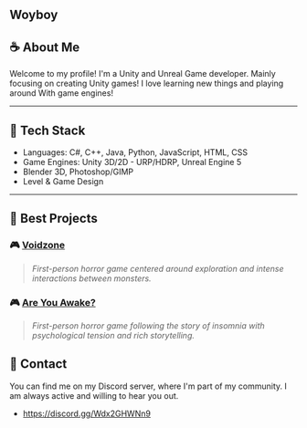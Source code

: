 ## Woyboy

## :coffee: About Me 
Welcome to my profile! I'm a Unity and Unreal Game developer. Mainly focusing on creating Unity games! I love learning new things and playing around
With game engines!

---

## :wrench: Tech Stack
- Languages: C#, C++, Java, Python, JavaScript, HTML, CSS
- Game Engines: Unity 3D/2D - URP/HDRP, Unreal Engine 5
- Blender 3D, Photoshop/GIMP
- Level & Game Design

---

## :pushpin: Best Projects

### :video_game: [Voidzone](https://store.steampowered.com/app/3123030/Voidzone/)
> *First-person horror game centered around exploration and intense interactions between monsters.*

### :video_game: [Are You Awake?](https://woyboy.itch.io/are-you-awake)
> *First-person horror game following the story of insomnia with psychological tension and rich storytelling.*

## :email: Contact
You can find me on my Discord server, where I'm part of my community. I am always active and willing to hear you out.
- https://discord.gg/Wdx2GHWNn9

<!--
**Woyboy1/Woyboy1** is a ✨ _special_ ✨ repository because its `README.md` (this file) appears on your GitHub profile.

Here are some ideas to get you started:

- 🔭 I’m currently working on ...
- 🌱 I’m currently learning ...
- 👯 I’m looking to collaborate on ...
- 🤔 I’m looking for help with ...
- 💬 Ask me about ...
- 📫 How to reach me: ...
- 😄 Pronouns: ...
- ⚡ Fun fact: ...
-->
